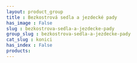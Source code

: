 ```yaml
---
layout: product_group
title : Bezkostrová sedla a jezdecké pady
has_image : False
slug : bezkostrova-sedla-a-jezdecke-pady
group_slug : bezkostrova-sedla-a-jezdecke-pady
cat_slug : konici
has_index : False
products:
---
```


